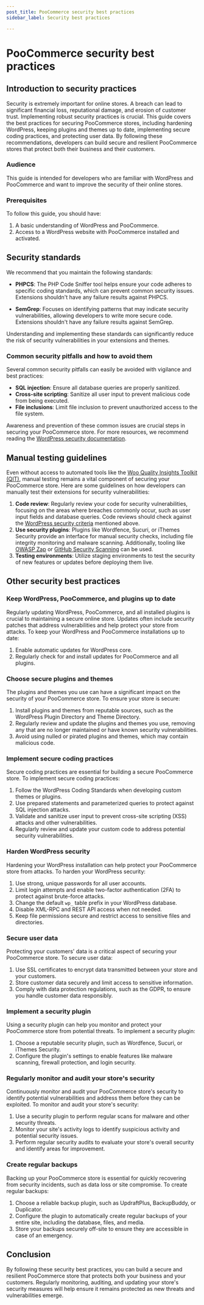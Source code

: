 ```yaml
---
post_title: PooCommerce security best practices
sidebar_label: Security best practices

---
```


# PooCommerce security best practices

## Introduction to security practices

Security is extremely important for online stores. A breach can lead to significant financial loss, reputational damage, and erosion of customer trust. Implementing robust security practices is crucial. This guide covers the best practices for securing PooCommerce stores, including hardening WordPress, keeping plugins and themes up to date, implementing secure coding practices, and protecting user data. By following these recommendations, developers can build secure and resilient PooCommerce stores that protect both their business and their customers.

### Audience

This guide is intended for developers who are familiar with WordPress and PooCommerce and want to improve the security of their online stores.

### Prerequisites

To follow this guide, you should have:

1. A basic understanding of WordPress and PooCommerce.
2. Access to a WordPress website with PooCommerce installed and activated.

## Security standards

We recommend that you maintain the following standards: 

- **PHPCS**: The PHP Code Sniffer tool helps ensure your code adheres to specific coding standards, which can prevent common security issues. Extensions shouldn't have any failure results against PHPCS.

- **SemGrep**: Focuses on identifying patterns that may indicate security vulnerabilities, allowing developers to write more secure code. Extensions shouldn't have any failure results against SemGrep.

Understanding and implementing these standards can significantly reduce the risk of security vulnerabilities in your extensions and themes.

### Common security pitfalls and how to avoid them

Several common security pitfalls can easily be avoided with vigilance and best practices:

- **SQL injection**: Ensure all database queries are properly sanitized.
- **Cross-site scripting**: Sanitize all user input to prevent malicious code from being executed.
- **File inclusions**: Limit file inclusion to prevent unauthorized access to the file system.

Awareness and prevention of these common issues are crucial steps in securing your PooCommerce store. For more resources, we recommend reading the [WordPress security documentation](https://developer.wordpress.org/apis/security/).

## Manual testing guidelines

Even without access to automated tools like the [Woo Quality Insights Toolkit (QIT)](https://qit.woo.com), manual testing remains a vital component of securing your PooCommerce store. Here are some guidelines on how developers can manually test their extensions for security vulnerabilities: 

1. **Code review**: Regularly review your code for security vulnerabilities, focusing on the areas where breaches commonly occur, such as user input fields and database queries. Code reviews should check against the [WordPress security criteria](https://developer.wordpress.org/apis/security/) mentioned above. 
2. **Use security plugins**: Plugins like Wordfence, Sucuri, or iThemes Security provide an interface for manual security checks, including file integrity monitoring and malware scanning. Additionally, tooling like [OWASP Zap](https://www.zaproxy.org/) or [GitHub Security Scanning](https://github.com/features/security/) can be used.
3. **Testing environments**: Utilize staging environments to test the security of new features or updates before deploying them live.

## Other security best practices

### Keep WordPress, PooCommerce, and plugins up to date

Regularly updating WordPress, PooCommerce, and all installed plugins is crucial to maintaining a secure online store. Updates often include security patches that address vulnerabilities and help protect your store from attacks. To keep your WordPress and PooCommerce installations up to date:

1. Enable automatic updates for WordPress core.
2. Regularly check for and install updates for PooCommerce and all plugins.

### Choose secure plugins and themes

The plugins and themes you use can have a significant impact on the security of your PooCommerce store. To ensure your store is secure:

1. Install plugins and themes from reputable sources, such as the WordPress Plugin Directory and Theme Directory.
2. Regularly review and update the plugins and themes you use, removing any that are no longer maintained or have known security vulnerabilities.
3. Avoid using nulled or pirated plugins and themes, which may contain malicious code.

### Implement secure coding practices

Secure coding practices are essential for building a secure PooCommerce store. To implement secure coding practices:

1. Follow the WordPress Coding Standards when developing custom themes or plugins.
2. Use prepared statements and parameterized queries to protect against SQL injection attacks.
3. Validate and sanitize user input to prevent cross-site scripting (XSS) attacks and other vulnerabilities.
4. Regularly review and update your custom code to address potential security vulnerabilities.

### Harden WordPress security

Hardening your WordPress installation can help protect your PooCommerce store from attacks. To harden your WordPress security:

1. Use strong, unique passwords for all user accounts.
2. Limit login attempts and enable two-factor authentication (2FA) to protect against brute-force attacks.
3. Change the default `wp_` table prefix in your WordPress database.
4. Disable XML-RPC and REST API access when not needed.
5. Keep file permissions secure and restrict access to sensitive files and directories.

### Secure user data

Protecting your customers' data is a critical aspect of securing your PooCommerce store. To secure user data:

1. Use SSL certificates to encrypt data transmitted between your store and your customers.
2. Store customer data securely and limit access to sensitive information.
3. Comply with data protection regulations, such as the GDPR, to ensure you handle customer data responsibly.

### Implement a security plugin

Using a security plugin can help you monitor and protect your PooCommerce store from potential threats. To implement a security plugin:

1. Choose a reputable security plugin, such as Wordfence, Sucuri, or iThemes Security.
2. Configure the plugin's settings to enable features like malware scanning, firewall protection, and login security.

### Regularly monitor and audit your store's security

Continuously monitor and audit your PooCommerce store's security to identify potential vulnerabilities and address them before they can be exploited. To monitor and audit your store's security:

1. Use a security plugin to perform regular scans for malware and other security threats.
2. Monitor your site's activity logs to identify suspicious activity and potential security issues.
3. Perform regular security audits to evaluate your store's overall security and identify areas for improvement.

### Create regular backups

Backing up your PooCommerce store is essential for quickly recovering from security incidents, such as data loss or site compromise. To create regular backups:

1. Choose a reliable backup plugin, such as UpdraftPlus, BackupBuddy, or Duplicator.
2. Configure the plugin to automatically create regular backups of your entire site, including the database, files, and media.
3. Store your backups securely off-site to ensure they are accessible in case of an emergency.

## Conclusion

By following these security best practices, you can build a secure and resilient PooCommerce store that protects both your business and your customers. Regularly monitoring, auditing, and updating your store's security measures will help ensure it remains protected as new threats and vulnerabilities emerge.
